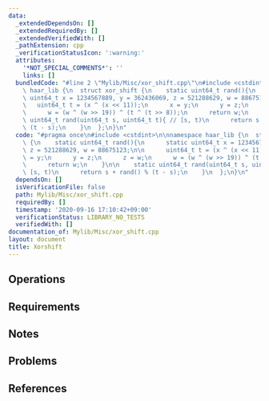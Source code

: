 ```yaml
---
data:
  _extendedDependsOn: []
  _extendedRequiredBy: []
  _extendedVerifiedWith: []
  _pathExtension: cpp
  _verificationStatusIcon: ':warning:'
  attributes:
    '*NOT_SPECIAL_COMMENTS*': ''
    links: []
  bundledCode: "#line 2 \"Mylib/Misc/xor_shift.cpp\"\n#include <cstdint>\n\nnamespace\
    \ haar_lib {\n  struct xor_shift {\n    static uint64_t rand(){\n      static\
    \ uint64_t x = 1234567889, y = 362436069, z = 521288629, w = 88675123;\n\n   \
    \   uint64_t t = (x ^ (x << 11));\n      x = y;\n      y = z;\n      z = w;\n\
    \      w = (w ^ (w >> 19)) ^ (t ^ (t >> 8));\n      return w;\n    }\n\n    static\
    \ uint64_t rand(uint64_t s, uint64_t t){ // [s, t)\n      return s + rand() %\
    \ (t - s);\n    }\n  };\n}\n"
  code: "#pragma once\n#include <cstdint>\n\nnamespace haar_lib {\n  struct xor_shift\
    \ {\n    static uint64_t rand(){\n      static uint64_t x = 1234567889, y = 362436069,\
    \ z = 521288629, w = 88675123;\n\n      uint64_t t = (x ^ (x << 11));\n      x\
    \ = y;\n      y = z;\n      z = w;\n      w = (w ^ (w >> 19)) ^ (t ^ (t >> 8));\n\
    \      return w;\n    }\n\n    static uint64_t rand(uint64_t s, uint64_t t){ //\
    \ [s, t)\n      return s + rand() % (t - s);\n    }\n  };\n}\n"
  dependsOn: []
  isVerificationFile: false
  path: Mylib/Misc/xor_shift.cpp
  requiredBy: []
  timestamp: '2020-09-16 17:10:42+09:00'
  verificationStatus: LIBRARY_NO_TESTS
  verifiedWith: []
documentation_of: Mylib/Misc/xor_shift.cpp
layout: document
title: Xorshift
---
```


## Operations

## Requirements

## Notes

## Problems

## References
